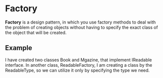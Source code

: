 # Factory

**Factory** is a design pattern, in which you use factory methods to deal with the problem of creating objects without having 
to specify the exact class of the object that will be created.

## Example
I have created two classes Book and Mgazine, that implement IReadable interface. In another class, ReadableFactory, I am creating a
class by the ReadableType, so we can utilize it only by specifying the type we need.